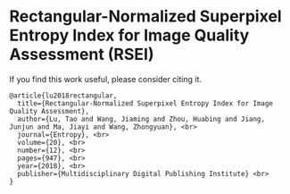# Rectangular-Normalized Superpixel Entropy Index for Image Quality Assessment (RSEI) <br>

If you find this work useful, please consider citing it.
```
@article{lu2018rectangular, 
  title={Rectangular-Normalized Superpixel Entropy Index for Image Quality Assessment}, 
  author={Lu, Tao and Wang, Jiaming and Zhou, Huabing and Jiang, Junjun and Ma, Jiayi and Wang, Zhongyuan}, <br>
  journal={Entropy}, <br>
  volume={20}, <br>
  number={12}, <br>
  pages={947}, <br>
  year={2018}, <br>
  publisher={Multidisciplinary Digital Publishing Institute} <br>
}
```
